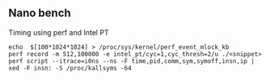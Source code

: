 ## Nano bench

Timing using perf and Intel PT

```
echo  $[100*1024*1024] > /proc/sys/kernel/perf_event_mlock_kb
perf record -m 512,100000 -e intel_pt/cyc=1,cyc_thresh=2/u ./<snippet>
perf script --itrace=i0ns --ns -F time,pid,comm,sym,symoff,insn,ip | xed -F insn: -S /proc/kallsyms -64
```
